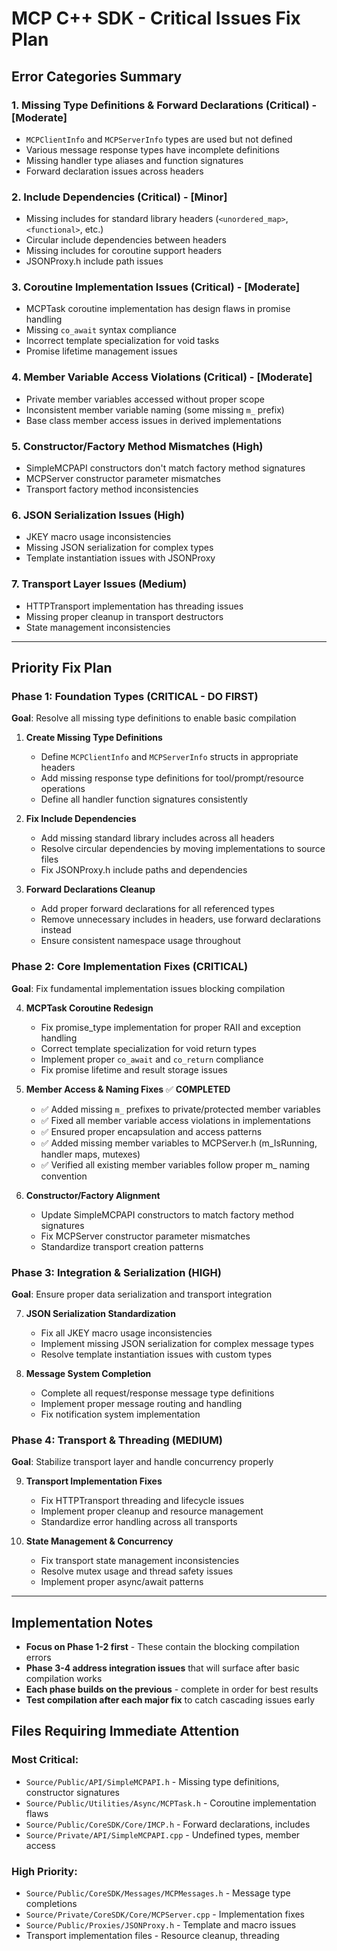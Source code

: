 # MCP C++ SDK - Critical Issues Fix Plan

## Error Categories Summary

### 1. Missing Type Definitions & Forward Declarations (Critical) - [Moderate]
- `MCPClientInfo` and `MCPServerInfo` types are used but not defined
- Various message response types have incomplete definitions
- Missing handler type aliases and function signatures
- Forward declaration issues across headers

### 2. Include Dependencies (Critical) - [Minor]
- Missing includes for standard library headers (`<unordered_map>`, `<functional>`, etc.)
- Circular include dependencies between headers
- Missing includes for coroutine support headers
- JSONProxy.h include path issues

### 3. Coroutine Implementation Issues (Critical) - [Moderate]
- MCPTask coroutine implementation has design flaws in promise handling
- Missing `co_await` syntax compliance
- Incorrect template specialization for void tasks
- Promise lifetime management issues

### 4. Member Variable Access Violations (Critical) - [Moderate]
- Private member variables accessed without proper scope
- Inconsistent member variable naming (some missing `m_` prefix)
- Base class member access issues in derived implementations

### 5. Constructor/Factory Method Mismatches (High)
- SimpleMCPAPI constructors don't match factory method signatures
- MCPServer constructor parameter mismatches
- Transport factory method inconsistencies

### 6. JSON Serialization Issues (High)
- JKEY macro usage inconsistencies
- Missing JSON serialization for complex types
- Template instantiation issues with JSONProxy

### 7. Transport Layer Issues (Medium)
- HTTPTransport implementation has threading issues
- Missing proper cleanup in transport destructors
- State management inconsistencies

---

## Priority Fix Plan

### Phase 1: Foundation Types (CRITICAL - DO FIRST)
**Goal**: Resolve all missing type definitions to enable basic compilation

1. **Create Missing Type Definitions**
   - Define `MCPClientInfo` and `MCPServerInfo` structs in appropriate headers
   - Add missing response type definitions for tool/prompt/resource operations
   - Define all handler function signatures consistently

2. **Fix Include Dependencies**
   - Add missing standard library includes across all headers
   - Resolve circular dependencies by moving implementations to source files
   - Fix JSONProxy.h include paths and dependencies

3. **Forward Declarations Cleanup** 
   - Add proper forward declarations for all referenced types
   - Remove unnecessary includes in headers, use forward declarations instead
   - Ensure consistent namespace usage throughout

### Phase 2: Core Implementation Fixes (CRITICAL)
**Goal**: Fix fundamental implementation issues blocking compilation

4. **MCPTask Coroutine Redesign**
   - Fix promise_type implementation for proper RAII and exception handling
   - Correct template specialization for void return types  
   - Implement proper `co_await` and `co_return` compliance
   - Fix promise lifetime and result storage issues

5. **Member Access & Naming Fixes** ✅ **COMPLETED**
   - ✅ Added missing `m_` prefixes to private/protected member variables 
   - ✅ Fixed all member variable access violations in implementations
   - ✅ Ensured proper encapsulation and access patterns
   - ✅ Added missing member variables to MCPServer.h (m_IsRunning, handler maps, mutexes)
   - ✅ Verified all existing member variables follow proper m_ naming convention

6. **Constructor/Factory Alignment**
   - Update SimpleMCPAPI constructors to match factory method signatures
   - Fix MCPServer constructor parameter mismatches  
   - Standardize transport creation patterns

### Phase 3: Integration & Serialization (HIGH)
**Goal**: Ensure proper data serialization and transport integration

7. **JSON Serialization Standardization**
   - Fix all JKEY macro usage inconsistencies
   - Implement missing JSON serialization for complex message types
   - Resolve template instantiation issues with custom types

8. **Message System Completion**
   - Complete all request/response message type definitions
   - Implement proper message routing and handling
   - Fix notification system implementation

### Phase 4: Transport & Threading (MEDIUM)
**Goal**: Stabilize transport layer and handle concurrency properly

9. **Transport Implementation Fixes**
   - Fix HTTPTransport threading and lifecycle issues
   - Implement proper cleanup and resource management
   - Standardize error handling across all transports

10. **State Management & Concurrency**
    - Fix transport state management inconsistencies
    - Resolve mutex usage and thread safety issues  
    - Implement proper async/await patterns

---

## Implementation Notes

- **Focus on Phase 1-2 first** - These contain the blocking compilation errors
- **Phase 3-4 address integration issues** that will surface after basic compilation works
- **Each phase builds on the previous** - complete in order for best results
- **Test compilation after each major fix** to catch cascading issues early

## Files Requiring Immediate Attention

### Most Critical:
- `Source/Public/API/SimpleMCPAPI.h` - Missing type definitions, constructor signatures
- `Source/Public/Utilities/Async/MCPTask.h` - Coroutine implementation flaws  
- `Source/Public/CoreSDK/Core/IMCP.h` - Forward declarations, includes
- `Source/Private/API/SimpleMCPAPI.cpp` - Undefined types, member access

### High Priority:
- `Source/Public/CoreSDK/Messages/MCPMessages.h` - Message type completions
- `Source/Private/CoreSDK/Core/MCPServer.cpp` - Implementation fixes
- `Source/Public/Proxies/JSONProxy.h` - Template and macro issues
- Transport implementation files - Resource cleanup, threading
